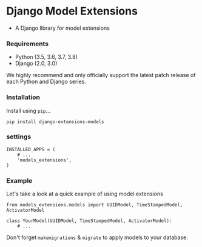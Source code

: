 # Django Model Extensions
- A Django library for model extensions

### Requirements
- Python (3.5, 3.6, 3.7, 3.8)
- Django (2.0, 3.0)

We highly recommend and only officially support the latest patch release of each Python and Django series.

### Installation
Install using ```pip```...

```
pip install django-extensions-models
```

### settings
```
INSTALLED_APPS = (
    # ...
    'models_extensions',
)
```

### Example
Let's take a look at a quick example of using model extensions

```
from models_extensions.models import UUIDModel, TimeStampedModel, ActivatorModel

class YourModel(UUIDModel, TimeStampedModel, ActivatorModel):
    # ...

```

Don't forget ```makemigrations``` & ```migrate``` to apply models to your database.

